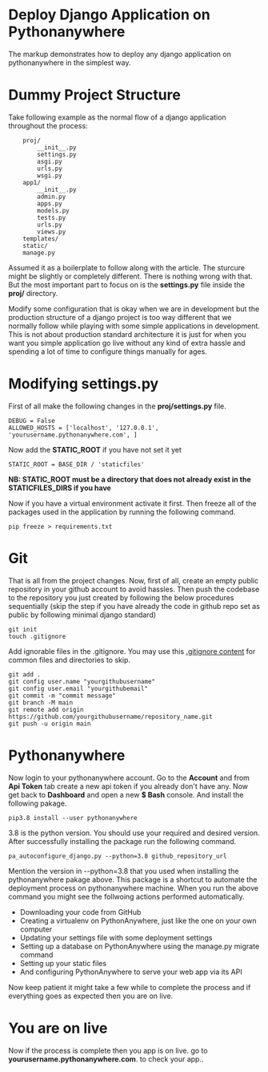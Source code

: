 # Deploy Django Application on Pythonanywhere

The markup demonstrates how to deploy any django application on pythonanywhere in the simplest way.

# Dummy Project Structure

Take following example as the normal flow of a django application throughout the process:
        
        proj/
            __init__.py
            settings.py
            asgi.py
            urls.py
            wsgi.py
        app1/
            __init__.py
            admin.py
            apps.py
            models.py
            tests.py
            urls.py
            views.py
        templates/
        static/
        manage.py
        
Assumed it as a boilerplate to follow along with the article. The sturcure might be slightly or completely different. There is nothing wrong with that. But the most important part to focus on is the **settings.py** file inside the **proj/** directory.

Modify some configuration that is okay when we are in development but the production structure of a django project is too way different that we normally follow while playing with some simple applications in development. This is not about production standard architecture it is just for when you want you simple application go live without any kind of extra hassle and spending a lot of time to configure things manually for ages.

# Modifying settings.py

First of all make the following changes in the **proj/settings.py** file.

    DEBUG = False
    ALLOWED_HOSTS = ['localhost', '127.0.0.1', 'yourusername.pythonanywhere.com', ]

Now add the **STATIC_ROOT** if you have not set it yet
    
    STATIC_ROOT = BASE_DIR / 'staticfiles'
    
**NB: STATIC_ROOT must be a directory that does not already exist in the STATICFILES_DIRS if you have**

Now if you have a virtual environment activate it first. Then freeze all of the packages used in the application by running the following command.

    pip freeze > requirements.txt
    
# Git

That is all from the project changes. Now, first of all, create an empty public repository in your github account to avoid hassles. Then push the codebase to the repository you just created by following the below procedures sequentially (skip the step if you have already the code in github repo set as public by following minimal django standard)

    git init
    touch .gitignore
    
Add ignorable files in the .gitignore. You may use this [.gitignore content](https://djangowaves.com/tips-tricks/gitignore-for-a-django-project/) for common files and directories to skip.

    git add .
    git config user.name "yourgithubusername"
    git config user.email "yourgithubemail"
    git commit -m "commit message"
    git branch -M main
    git remote add origin https://github.com/yourgithubusername/repository_name.git
    git push -u origin main
    
# Pythonanywhere

Now login to your pythonanywhere account. Go to the **Account** and from **Api Token** tab create a new api token if you already don't have any. Now get back to **Dashboard** and open a new **$ Bash**  console. And install the following pakage.

    pip3.8 install --user pythonanywhere
    
    
3.8 is the python version. You should use your required and desired version. After successfully installing the package run the following command.

    pa_autoconfigure_django.py --python=3.8 github_repository_url
    
Mention the version in --python=3.8 that you used when installing the pythonanywhere pakage above. This package is a shortcut to automate the deployment process on pythonanywhere machine. When you run the above command you might see the follwoing actions performed automatically.

+ Downloading your code from GitHub
+ Creating a virtualenv on PythonAnywhere, just like the one on your own computer
+ Updating your settings file with some deployment settings
+ Setting up a database on PythonAnywhere using the manage.py migrate command
+ Setting up your static files
+ And configuring PythonAnywhere to serve your web app via its API

Now keep patient it might take a few while to complete the process and if everything goes as expected then you are on live.

# You are on live

Now if the process is complete then you app is on live. go to **yourusername.pythonanywhere.com**. to check your app..
            
